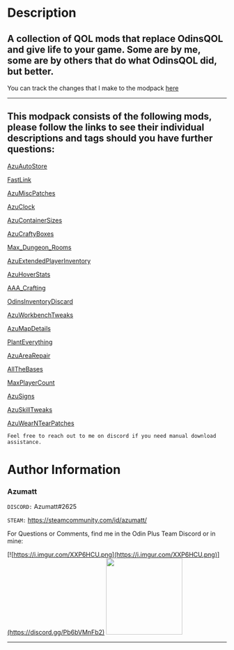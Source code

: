 # Description

## A collection of QOL mods that replace OdinsQOL and give life to your game. Some are by me, some are by others that do what OdinsQOL did, but better.

You can track the changes that I make to the modpack [here](https://github.com/AzumattDev/AzusQOL) 

---
## This modpack consists of the following mods, please follow the links to see their individual descriptions and tags should you have further questions:
[AzuAutoStore](https://valheim.thunderstore.io/package/Azumatt/AzuAutoStore/)

[FastLink](https://valheim.thunderstore.io/package/Azumatt/FastLink/)

[AzuMiscPatches](https://valheim.thunderstore.io/package/Azumatt/AzuMiscPatches/)

[AzuClock](https://valheim.thunderstore.io/package/Azumatt/AzuClock/)

[AzuContainerSizes](https://valheim.thunderstore.io/package/Azumatt/AzuContainerSizes/)

[AzuCraftyBoxes](https://valheim.thunderstore.io/package/Azumatt/AzuCraftyBoxes/)

[Max_Dungeon_Rooms](https://valheim.thunderstore.io/package/Digitalroot/Max_Dungeon_Rooms/)

[AzuExtendedPlayerInventory](https://valheim.thunderstore.io/package/Azumatt/AzuExtendedPlayerInventory/)

[AzuHoverStats](https://valheim.thunderstore.io/package/Azumatt/AzuHoverStats/)

[AAA_Crafting](https://valheim.thunderstore.io/package/Azumatt/AAA_Crafting/)

[OdinsInventoryDiscard](https://valheim.thunderstore.io/package/OdinPlus/OdinsInventoryDiscard/)

[AzuWorkbenchTweaks](https://valheim.thunderstore.io/package/Azumatt/AzuWorkbenchTweaks/)

[AzuMapDetails](https://valheim.thunderstore.io/package/Azumatt/AzuMapDetails/)

[PlantEverything](https://valheim.thunderstore.io/package/Advize/PlantEverything/)

[AzuAreaRepair](https://valheim.thunderstore.io/package/Azumatt/AzuAreaRepair/)

[AllTheBases](https://valheim.thunderstore.io/package/Azumatt/AllTheBases/)

[MaxPlayerCount](https://valheim.thunderstore.io/package/Azumatt/MaxPlayerCount/)

[AzuSigns](https://valheim.thunderstore.io/package/Azumatt/AzuSigns/)

[AzuSkillTweaks](https://valheim.thunderstore.io/package/Azumatt/AzuSkillTweaks/)

[AzuWearNTearPatches](https://valheim.thunderstore.io/package/Azumatt/AzuWearNTearPatches/)


`Feel free to reach out to me on discord if you need manual download assistance.`


# Author Information

### Azumatt

`DISCORD:` Azumatt#2625

`STEAM:` https://steamcommunity.com/id/azumatt/

For Questions or Comments, find me in the Odin Plus Team Discord or in mine:

[![https://i.imgur.com/XXP6HCU.png](https://i.imgur.com/XXP6HCU.png)](https://discord.gg/Pb6bVMnFb2)
<a href="https://discord.gg/pdHgy6Bsng"><img src="https://i.imgur.com/Xlcbmm9.png" href="https://discord.gg/pdHgy6Bsng" width="175" height="175"></a>
***